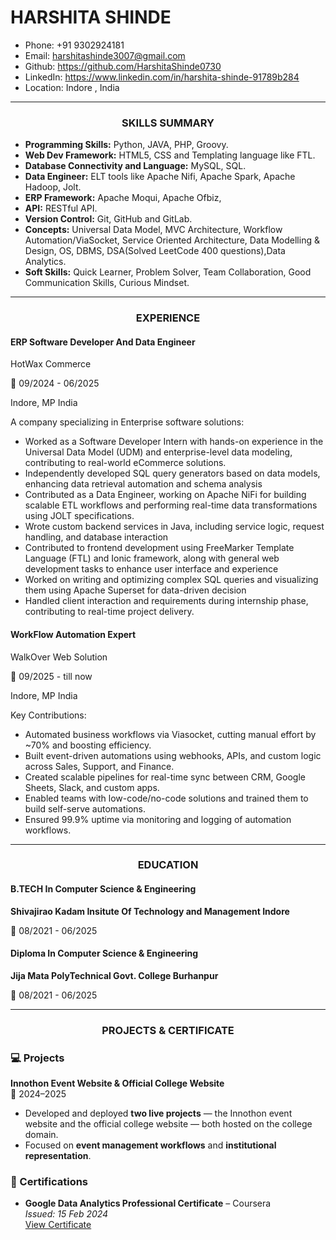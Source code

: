 # HARSHITA SHINDE
- Phone: +91 9302924181 
- Email:  harshitashinde3007@gmail.com 
- Github: https://github.com/HarshitaShinde0730 
- LinkedIn: https://www.linkedin.com/in/harshita-shinde-91789b284
- Location: Indore , India
---------------------------------------------------------------------------------------------------------------------------------------------------------------
<h3 align="center">SKILLS SUMMARY</h3>

- **Programming Skills:** Python, JAVA, PHP, Groovy.
- **Web Dev Framework:** HTML5, CSS and Templating language like FTL.
- **Database Connectivity and Language:** MySQL, SQL.
- **Data Engineer:** ELT tools like Apache Nifi, Apache Spark, Apache Hadoop, Jolt.
- **ERP Framework:** Apache Moqui, Apache Ofbiz,
- **API:** RESTful API.
- **Version Control:** Git, GitHub and GitLab.
- **Concepts:** Universal Data Model, MVC Architecture, Workflow Automation/ViaSocket, Service Oriented
  Architecture, Data Modelling & Design, OS, DBMS, DSA(Solved LeetCode 400 questions),Data Analytics.
- **Soft Skills:** Quick Learner, Problem Solver, Team Collaboration, Good Communication Skills, Curious
Mindset.

---------------------------------------------------------------------------------------------------------------------------------------------------------------
<h3 align="center">EXPERIENCE</h3>
<h4> ERP Software Developer And Data Engineer </h4> 
HotWax Commerce 

:date: 09/2024 - 06/2025
 
Indore, MP India

A company specializing in Enterprise software solutions:
- Worked as a Software Developer Intern with hands-on experience in the Universal Data Model (UDM) and enterprise-level data modeling, contributing to real-world eCommerce solutions.
- Independently developed SQL query generators based on data models, enhancing data retrieval automation and schema analysis
- Contributed as a Data Engineer, working on Apache NiFi for building scalable ETL workflows and performing real-time data transformations using JOLT specifications.
- Wrote custom backend services in Java, including service logic, request handling, and database interaction
- Contributed to frontend development using FreeMarker Template Language (FTL) and Ionic framework, along with general web development tasks to enhance user interface and experience
- Worked on writing and optimizing complex SQL queries and visualizing them using Apache Superset for data-driven decision
- Handled client interaction and requirements during internship phase, contributing to real-time project delivery.

<h4> WorkFlow Automation Expert </h4>
WalkOver Web Solution

:date: 09/2025 - till now

Indore, MP India

Key Contributions:
- Automated business workflows via Viasocket, cutting manual effort by ~70% and boosting efficiency.
- Built event-driven automations using webhooks, APIs, and custom logic across Sales, Support, and Finance.
- Created scalable pipelines for real-time sync between CRM, Google Sheets, Slack, and custom apps.
- Enabled teams with low-code/no-code solutions and trained them to build self-serve automations.
- Ensured 99.9% uptime via monitoring and logging of automation workflows.
---------------------------------------------------------------------------------------------------------------------------------------------------------------
<h3 align="center">EDUCATION</h3>
<h4> B.TECH In Computer Science & Engineering</h4> 
<b>Shivajirao Kadam Insitute Of Technology and Management Indore</b>

:date: 08/2021 - 06/2025

<h4> Diploma In Computer Science & Engineering</h4> 
<b>Jija Mata PolyTechnical Govt. College Burhanpur</b>

:date: 08/2021 - 06/2025

---------------------------------------------------------------------------------------------------------------------------------------------------------------
<h3 align="center">PROJECTS & CERTIFICATE</h3>

### 💻 Projects

**Innothon Event Website & Official College Website**  
📅 2024–2025  

- Developed and deployed **two live projects** — the Innothon event website and the official college website — both hosted on the college domain.  
- Focused on **event management workflows** and **institutional representation**. 

### 📜 Certifications

- **Google Data Analytics Professional Certificate** – Coursera  
  *Issued: 15 Feb 2024*  
  [View Certificate](https://www.credly.com/badges/your-certificate-link)  












